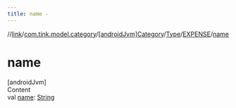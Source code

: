```yaml
---
title: name -
---
```

//[link](../../../../index.md)/[com.tink.model.category](../../../index.md)/[[androidJvm]Category](../../index.md)/[Type](../index.md)/[EXPENSE](index.md)/[name](name.md)



# name  
[androidJvm]  
Content  
val [name](name.md): [String](https://kotlinlang.org/api/latest/jvm/stdlib/kotlin/-string/index.html)  



